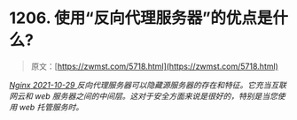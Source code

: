 <!--yml
category: 未分类
date: 0001-01-01 00:00:00
--->

# 1206\. 使用“反向代理服务器”的优点是什么?

> 原文：[https://zwmst.com/5718.html](https://zwmst.com/5718.html)

   [ *Nginx* ](https://zwmst.com/nginx)*[ <time datetime="2021-10-30T03:51:48+08:00"> 2021-10-29 </time> ](https://zwmst.com/5718.html)  反向代理服务器可以隐藏源服务器的存在和特征。它充当互联网云和 web 服务器之间的中间层。这对于安全方面来说是很好的，特别是当您使用 web 托管服务时。*